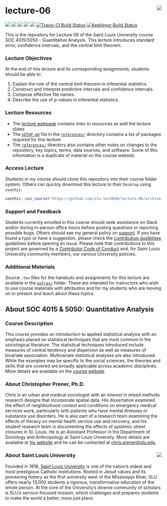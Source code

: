 lecture-06 <img src="https://slu-soc5050.github.io/images/logo.png" align="right" />
===========================================================
[![](https://img.shields.io/badge/semester-fall%202018-orange.svg)](https://github.com/slu-soc5050/lecture-06)
[![](https://img.shields.io/badge/release-draft-red.svg)](https://github.com/slu-soc5050/lecture-06)
[![](https://img.shields.io/github/release/slu-soc5050/lecture-06.svg?label=version)](https://github.com/slu-soc5050/lecture-06/releases)
[![](https://img.shields.io/github/last-commit/slu-soc5050/lecture-06.svg)](https://github.com/slu-soc5050/lecture-06/commits/master)
[![](https://img.shields.io/github/repo-size/slu-soc5050/lecture-06.svg)](https://github.com/slu-soc5050/lecture-06)
[![Travis-CI Build Status](https://travis-ci.org/slu-soc5050/lecture-06.svg?branch=master)](https://travis-ci.org/slu-soc5050/lecture-06)
[![AppVeyor Build Status](https://ci.appveyor.com/api/projects/status/github/slu-soc5050/lecture-06?branch=master&svg=true)](https://ci.appveyor.com/project/chris-prener/lecture-06)

This is the repository for Lecture 06 of the Saint Louis University course SOC 4015/5050 - Quantitative Analysis. This lecture introduces standard error, confidence intervals, and the central limit theorem.

### Lecture Objectives
At the end of this lecture and its corresponding assignments, students should be able to:

1. Explain the role of the central limit theorem in inferential statistics.
2. Construct and interpret predictive intervals and confidence intervals.
3. Compose effective file names.
4. Describe the use of p-values in inferential statistics.

### Lecture Resources

* The [lecture webpage](https://slu-soc5050.github.io/lecture-06) contains links to resources as well the lecture slides
* The [`SETUP.md`](/references/SETUP.md) file in the [`references/`](/references) directory contains a list of packages required for this lecture
* The [`references/`](/references) directory also contains other notes on changes to the repository, key topics, terms, data sources, and software. Some of this information is a duplicate of material on the course website.

### Access Lecture
Students in my course should clone this repository into their course folder system. Others can quickly download this lecture to their `Desktop` using `usethis`:

```r
usethis::use_course("https://github.com/slu-soc5050/lecture-06/archive/master.zip")
```

### Support and Feedback
Students currently enrolled in this course should seek assistance on Slack and/or during in-person office hours before posting questions or reporting possible bugs. Others should see my general policy on [support](.github/SUPPORT.md). If you have found a typo or have a suggestion, please check the [contribution guidelines](.github/CONTRIBUTING.md) guidelines before opening an issue. Please note that contributions to this project are governed by a [Contributor Code of Conduct](.github/CODE_OF_CONDUCT.md) and, for Saint Louis University community members, our various University policies.

### Additional Materials
Source `.tex` files for the handouts and assignments for this lecture are available in the [`extras/`](/extras) folder. These are intended for instructors who wish to use course materials with attribution and for my students who are moving on to present and teach about these topics.

## About SOC 4015 & 5050: Quantitative Analysis
### Course Description
This course provides an introduction to applied statistical analysis with an emphasis placed on statistical techniques that are most common in the sociological literature. The statistical techniques introduced include measures of central tendency and dispersion as well as measures of bivariate association. Multivariate statistical analyses are also introduced. While the examples may be specific to the social sciences, the theories and skills that are covered are broadly applicable across academic disciplines. More details are available on the [course website](https://slu-soc5050.github.io).

### About Christopher Prener, Ph.D.
Chris is an urban and medical sociologist with an interest in mixed methods research designs that incorporate spatial data. His dissertation examined the effect of neighborhood context and conditions on emergency medical services work, particularly with patients who have mental illnesses or substance use disorders. He is also part of a research team examining the effects of literacy on mental health service use and recovery, and his student research team is documenting the effects of systemic street closures in St. Louis. He is an Assistant Professor in the Department of Sociology and Anthropology at Saint Louis University. More details are available at [his website](https://chris-prener.github.io) and he can be contacted at [chris.prener@slu.edu](mailto:chris.prener@slu.edu).

### About Saint Louis University <img src="https://slu-soc5650.github.io/images/sluLogo.png" align="right" />
Founded in 1818, [Saint Louis University](http://wwww.slu.edu) is one of the nation’s oldest and most prestigious Catholic institutions. Rooted in Jesuit values and its pioneering history as the first university west of the Mississippi River, SLU offers nearly 13,000 students a rigorous, transformative education of the whole person. At the core of the University’s diverse community of scholars is SLU’s service-focused mission, which challenges and prepares students to make the world a better, more just place.
